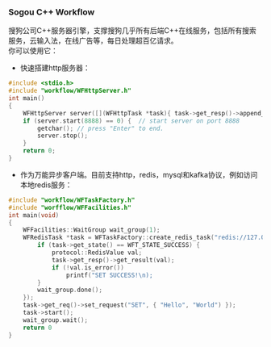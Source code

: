 ### Sogou C++ Workflow  
搜狗公司C++服务器引擎，支撑搜狗几乎所有后端C++在线服务，包括所有搜索服务，云输入法，在线广告等，每日处理超百亿请求。  
你可以使用它：
* 快速搭建http服务器：
~~~cpp
#include <stdio.h>
#include "workflow/WFHttpServer.h"
int main()
{
    WFHttpServer server([](WFHttpTask *task){ task->get_resp()->append_output_body("<html>Hello World!</html>"); });
    if (server.start(8888) == 0) {  // start server on port 8888
        getchar(); // press "Enter" to end.
        server.stop();
    }
    return 0;
}
~~~
* 作为万能异步客户端。目前支持http，redis，mysql和kafka协议，例如访问本地redis服务：
~~~cpp
#include "workflow/WFTaskFactory.h"
#include "worfflow/WFFacilities.h"
int main(void)
{
	WFFacilities::WaitGroup wait_group(1);
    WFRedisTask *task = WFTaskFactory::create_redis_task("redis://127.0.0.1/", 0, [](WFRedisTask *task) {
        if (task->get_state() == WFT_STATE_SUCCESS) {
            protocol::RedisValue val;
            task->get_resp()->get_result(val);
            if (!val.is_error())
                printf("SET SUCCESS!\n);
		}
        wait_group.done();
    });
    task->get_req()->set_request("SET", { "Hello", "World") });
	task->start();
    wait_group.wait();
    return 0
}
~~~
